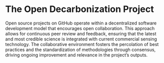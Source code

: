 # The Open Decarbonization Project

Open source projects on GitHub operate within a decentralized software development model that encourages open collaboration. This approach allows for continuous peer review and feedback, ensuring that the latest and most credible science is integrated with current commercial sensing technology. The collaborative environment fosters the percolation of best practices and the standardization of methodologies through consensus, driving ongoing improvement and relevance in the project’s outputs.
